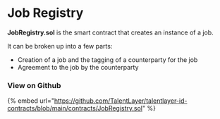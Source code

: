 # Job Registry

**JobRegistry.sol** is the smart contract that creates an instance of a job.

It can be broken up into a few parts:&#x20;

* Creation of a job and the tagging of a counterparty for the job
* Agreement to the job by the counterparty

### View on Github

{% embed url="https://github.com/TalentLayer/talentlayer-id-contracts/blob/main/contracts/JobRegistry.sol" %}
